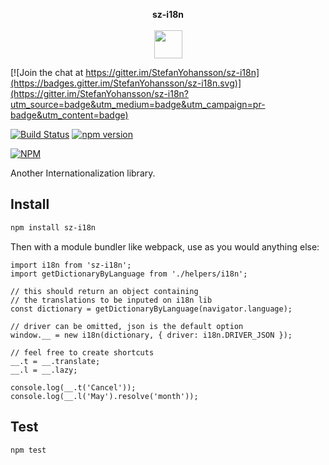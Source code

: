 <p align="center">
  <b>sz-i18n</b>
  <br><br>
  <img width="45" src="https://raw.githubusercontent.com/StefanYohansson/sz-dotfiles/master/8bheart.png">
</p>

[![Join the chat at https://gitter.im/StefanYohansson/sz-i18n](https://badges.gitter.im/StefanYohansson/sz-i18n.svg)](https://gitter.im/StefanYohansson/sz-i18n?utm_source=badge&utm_medium=badge&utm_campaign=pr-badge&utm_content=badge)

[![Build Status](https://travis-ci.org/StefanYohansson/sz-i18n.svg?branch=master)](https://travis-ci.org/StefanYohansson/sz-i18n) [![npm version](https://badge.fury.io/js/sz-i18n.svg)](https://badge.fury.io/js/sz-i18n)

[![NPM](https://nodei.co/npm/sz-i18n.png?downloads=true&stars=true)](https://nodei.co/npm/sz-i18n/)


Another Internationalization library.

## Install
```sh
npm install sz-i18n
```

Then with a module bundler like webpack, use as you would anything else:

```
import i18n from 'sz-i18n';
import getDictionaryByLanguage from './helpers/i18n';

// this should return an object containing
// the translations to be inputed on i18n lib
const dictionary = getDictionaryByLanguage(navigator.language);

// driver can be omitted, json is the default option
window.__ = new i18n(dictionary, { driver: i18n.DRIVER_JSON });

// feel free to create shortcuts
__.t = __.translate;
__.l = __.lazy;

console.log(__.t('Cancel'));
console.log(__.l('May').resolve('month'));
```

## Test
```sh
npm test
```
